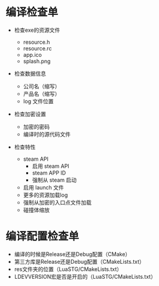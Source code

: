 # 编译检查单

* 检查exe的资源文件
    * resource.h
    * resource.rc
    * app.ico
    * splash.png

* 检查数据信息
    * 公司名（缩写）
    * 产品名（缩写）
    * log 文件位置

* 检查加密设置
    * 加密的密码
    * 编译时的源代码文件

* 检查特性
    * steam API
        * 启用 steam API
        * steam APP ID
        * 强制从 steam 启动
    * 启用 launch 文件
    * 更多的资源加载log
    * 强制从加密的入口点文件加载
    * 碰撞体缩放

# 编译配置检查单

* 编译的时候是Release还是Debug配置（CMake）
* 第三方库是Release还是Debug配置（CMakeLists.txt）
* res文件夹的位置（LuaSTG/CMakeLists.txt）
* LDEVVERSION宏是否是开启的（LuaSTG/CMakeLists.txt）
